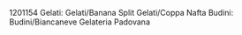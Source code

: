 1201154
Gelati:
Gelati/Banana Split
Gelati/Coppa Nafta
Budini:
Budini/Biancaneve
Gelateria Padovana
